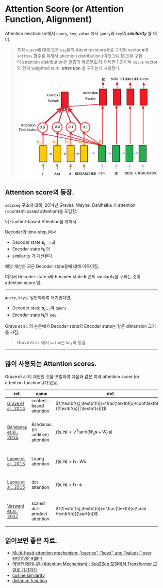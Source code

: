 # Attention Score (or Attention Function, Alignment)

Attention mechanism에서 `query`, `key`, `value` 에서 `query`와 `key`의 ***similarity*** 를 의미.

> 특정 `query`에 대해 모든 `key`들의 Attention score들로 구성된 vector $\textbf{e}$에 `softmax` 함수를 취해서 attention distribution (아래그림 참고)을 구함.  
> 이 attention distribution은 일종의 확률분포(다 더하면 1.0)이며 `value` vector와 함께 weighted sum, ***attention*** 을 구하는데 사용된다.  
>  
> ![](../img/ch16_RNN/encoder_decoder_w_attention.png)


## Attention score의 등장.

`seq2seq` 구조에 대해, 2014년 Graves, Wayne, Danihelka 가 attention (=content-based attention)을 도입함.

이 Content-based Attention을 위해서 

Decoder의 time-step $j$에서  

* Decoder state $\textbf{s}_{j-1}$ 과
* Encoder state $\textbf{h}_i$ 의
* similarity 가 계산된다.

해당 계산은 모든 Decoder state들에 대해 이루어짐.

여기서 Decoder state $\textbf{s}$와 Encoder state $\textbf{h}$ 간의 similarity를 구하는 것이 attention score 임.

---

`query`, `key`로 일반화하여 애기한다면, 

* Decoder state $\textbf{s}_{j-1}$이 `query`.
* Encoder state $\textbf{h}_i$가 `key`.

Grave et al. 의 논문에서 Decoder state와 Encoder state는 같은 dimension 크기를 가짐.

> Grave et al. 에서 `value`는 `key`와 동일.

---

## 많이 사용되는 Attention scores.

Grave et al.이 제안한 것을 포함하여 다음과 같은 여러 attention score (or attention functions)가 있음.

| ref. | name | def. | etc.|
|---|---|---|---|
|[Grave et al., 2014](https://arxiv.org/abs/1410.5401)| content-based attention | $f(\textbf{s},\textbf{h})=\frac{\textbf{s}\cdot\textbf{h}}{\|\textbf{s}\| \|\textbf{s}\|}$| |
|[Bahdanau et al., 2015](https://arxiv.org/abs/1409.0473)| Bahdanau (or additive) attention | $f(\textbf{s},\textbf{h})=V^T \text{tanh}(W_s \textbf{s}+ W_h \textbf{s})$| Luong et al. 에선 `concat` attention score로 칭함. |
|[Luong et al., 2015](https://arxiv.org/abs/1508.04025)| Loung attention | $f(\textbf{s}, \textbf{h})= \textbf{h} \cdot W \textbf{s}$ | 논문에서 `general` attention score|
|[Luong et al., 2015](https://arxiv.org/abs/1508.04025)| dot attention | $f(\textbf{s},\textbf{h})= \textbf{h} \cdot \textbf{s}$ | 논문에서 `dot` attention score|
|[Vaswani et al., 2017](http://papers.nips.cc/paper/7181-attention-is-all-you-need.pdf)|scaled dot-product attention|$f(\textbf{s},\textbf{h})= \frac{\textbf{s}\cdot \textbf{h}}{\sqrt{n}}$ | $n$ 은 encoder state $\textbf{h}$의 dimension임.| 

## 읽어보면 좋은 자료.

* [Multi-head attention mechanism: “queries”, “keys”, and “values,” over and over again](https://data-science-blog.com/blog/2021/04/07/multi-head-attention-mechanism/)
* [어텐션 메커니즘 (Attention Mechanism) : Seq2Seq 모델에서 Transformer 모델로 가기까지](https://heekangpark.github.io/nlp/attention)
* [cosine similarity](https://dsaint31.tistory.com/entry/ML-Cosine-Similarity)
* [distance function](https://dsaint31.tistory.com/entry/ML-Cosine-Similarity)